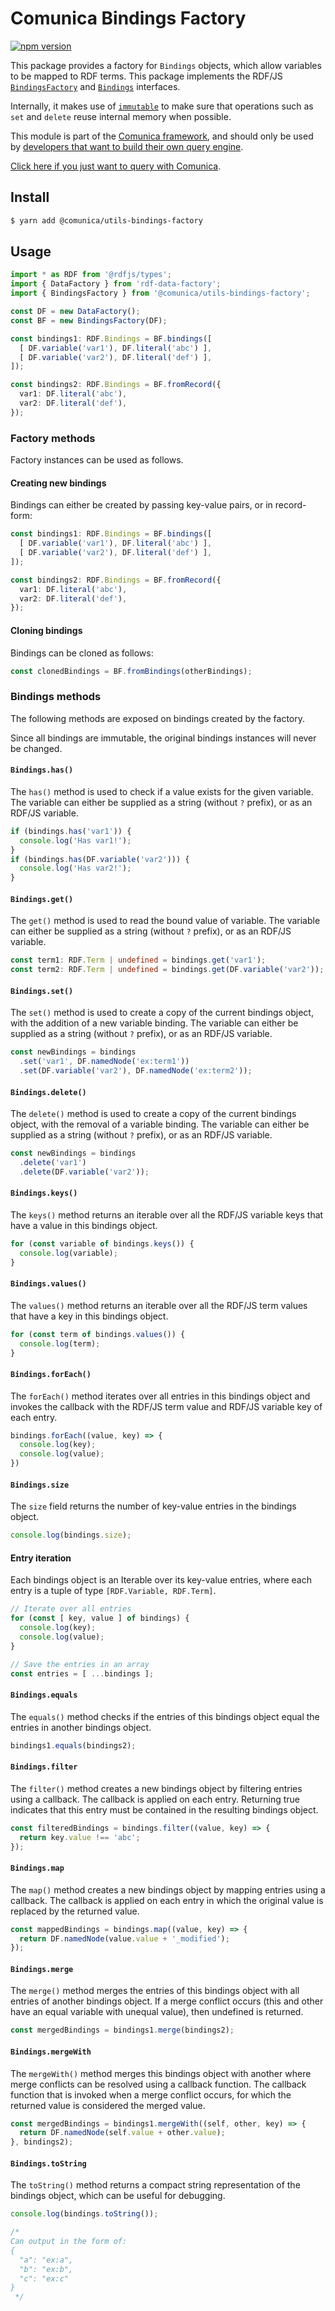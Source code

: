 # Comunica Bindings Factory

[![npm version](https://badge.fury.io/js/%40comunica%2Futils-bindings-factory.svg)](https://www.npmjs.com/package/@comunica/utils-bindings-factory)

This package provides a factory for `Bindings` objects, which allow variables to be mapped to RDF terms.
This package implements the RDF/JS [`BindingsFactory`](http://rdf.js.org/query-spec/#bindingsfactory-interface)
and [`Bindings`](http://rdf.js.org/query-spec/#bindings-interface) interfaces.

Internally, it makes use of [`immutable`](https://www.npmjs.com/package/immutable)
to make sure that operations such as `set` and `delete` reuse internal memory when possible.

This module is part of the [Comunica framework](https://github.com/comunica/comunica),
and should only be used by [developers that want to build their own query engine](https://comunica.dev/docs/modify/).

[Click here if you just want to query with Comunica](https://comunica.dev/docs/query/).

## Install

```bash
$ yarn add @comunica/utils-bindings-factory
```

## Usage

```typescript
import * as RDF from '@rdfjs/types';
import { DataFactory } from 'rdf-data-factory';
import { BindingsFactory } from '@comunica/utils-bindings-factory';

const DF = new DataFactory();
const BF = new BindingsFactory(DF);

const bindings1: RDF.Bindings = BF.bindings([
  [ DF.variable('var1'), DF.literal('abc') ],
  [ DF.variable('var2'), DF.literal('def') ],
]);

const bindings2: RDF.Bindings = BF.fromRecord({
  var1: DF.literal('abc'),
  var2: DF.literal('def'),
});
```

### Factory methods

Factory instances can be used as follows.

#### Creating new bindings

Bindings can either be created by passing key-value pairs, or in record-form:

```typescript
const bindings1: RDF.Bindings = BF.bindings([
  [ DF.variable('var1'), DF.literal('abc') ],
  [ DF.variable('var2'), DF.literal('def') ],
]);

const bindings2: RDF.Bindings = BF.fromRecord({
  var1: DF.literal('abc'),
  var2: DF.literal('def'),
});
```

#### Cloning bindings

Bindings can be cloned as follows:

```typescript
const clonedBindings = BF.fromBindings(otherBindings);
```

### Bindings methods

The following methods are exposed on bindings created by the factory.

Since all bindings are immutable, the original bindings instances will never be changed.

#### `Bindings.has()`

The `has()` method is used to check if a value exists for the given variable.
The variable can either be supplied as a string (without `?` prefix), or as an RDF/JS variable.

```typescript
if (bindings.has('var1')) {
  console.log('Has var1!');
}
if (bindings.has(DF.variable('var2'))) {
  console.log('Has var2!');
}
```

#### `Bindings.get()`

The `get()` method is used to read the bound value of variable.
The variable can either be supplied as a string (without `?` prefix), or as an RDF/JS variable.

```typescript
const term1: RDF.Term | undefined = bindings.get('var1');
const term2: RDF.Term | undefined = bindings.get(DF.variable('var2'));
```

#### `Bindings.set()`

The `set()` method is used to create a copy of the current bindings object, with the addition of a new variable binding.
The variable can either be supplied as a string (without `?` prefix), or as an RDF/JS variable.

```typescript
const newBindings = bindings
  .set('var1', DF.namedNode('ex:term1'))
  .set(DF.variable('var2'), DF.namedNode('ex:term2'));
```

#### `Bindings.delete()`

The `delete()` method is used to create a copy of the current bindings object, with the removal of a variable binding.
The variable can either be supplied as a string (without `?` prefix), or as an RDF/JS variable.

```typescript
const newBindings = bindings
  .delete('var1')
  .delete(DF.variable('var2'));
```

#### `Bindings.keys()`

The `keys()` method returns an iterable over all the RDF/JS variable keys that have a value in this bindings object.

```typescript
for (const variable of bindings.keys()) {
  console.log(variable);
}
```

#### `Bindings.values()`

The `values()` method returns an iterable over all the RDF/JS term values that have a key in this bindings object.

```typescript
for (const term of bindings.values()) {
  console.log(term);
}
```

#### `Bindings.forEach()`

The `forEach()` method iterates over all entries in this bindings object
and invokes the callback with the RDF/JS term value and RDF/JS variable key of each entry.

```typescript
bindings.forEach((value, key) => {
  console.log(key);
  console.log(value);
})
```

#### `Bindings.size`

The `size` field returns the number of key-value entries in the bindings object.

```typescript
console.log(bindings.size);
```

#### Entry iteration

Each bindings object is an Iterable over its key-value entries,
where each entry is a tuple of type `[RDF.Variable, RDF.Term]`.

```typescript
// Iterate over all entries
for (const [ key, value ] of bindings) {
  console.log(key);
  console.log(value);
}

// Save the entries in an array
const entries = [ ...bindings ];
```

#### `Bindings.equals`

The `equals()` method checks if the entries of this bindings object equal the entries in another bindings object.

```typescript
bindings1.equals(bindings2);
```

#### `Bindings.filter`

The `filter()` method creates a new bindings object by filtering entries using a callback.
The callback is applied on each entry.
Returning true indicates that this entry must be contained in the resulting bindings object.

```typescript
const filteredBindings = bindings.filter((value, key) => {
  return key.value !== 'abc';
});
```

#### `Bindings.map`

The `map()` method creates a new bindings object by mapping entries using a callback.
The callback is applied on each entry in which the original value is replaced by the returned value.

```typescript
const mappedBindings = bindings.map((value, key) => {
  return DF.namedNode(value.value + '_modified');
});
```

#### `Bindings.merge`

The `merge()` method merges the entries of this bindings object with all entries of another bindings object.
If a merge conflict occurs (this and other have an equal variable with unequal value), then undefined is returned.

```typescript
const mergedBindings = bindings1.merge(bindings2);
```

#### `Bindings.mergeWith`

The `mergeWith()` method merges this bindings object with another
where merge conflicts can be resolved using a callback function.
The callback function that is invoked when a merge conflict occurs,
for which the returned value is considered the merged value.

```typescript
const mergedBindings = bindings1.mergeWith((self, other, key) => {
  return DF.namedNode(self.value + other.value);
}, bindings2);
```

#### `Bindings.toString`

The `toString()` method returns a compact string representation of the bindings object,
which can be useful for debugging.

```typescript
console.log(bindings.toString());

/*
Can output in the form of:
{
  "a": "ex:a",
  "b": "ex:b",
  "c": "ex:c"
}
 */
```
